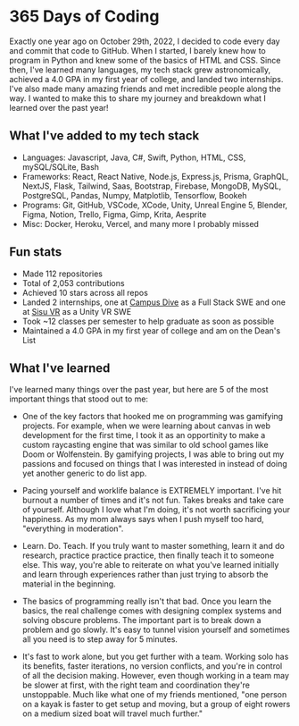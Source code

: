 # 365 Days of Coding

Exactly one year ago on October 29th, 2022, I decided to code every day and commit that code to GitHub. When I started, I barely knew how to program in Python and knew some of the basics of HTML and CSS. Since then, I've learned many languages, my tech stack grew astronomically, achieved a 4.0 GPA in my first year of college, and landed two internships. I've also made many amazing friends and met incredible people along the way. I wanted to make this to share my journey and breakdown what I learned over the past year!

## What I've added to my tech stack

- Languages: Javascript, Java, C#, Swift, Python, HTML, CSS, mySQL/SQLite, Bash
- Frameworks: React, React Native, Node.js, Express.js, Prisma, GraphQL, NextJS, Flask, Tailwind, Saas, Bootstrap, Firebase, MongoDB, MySQL, PostgreSQL, Pandas, Numpy, Matplotlib, Tensorflow, Bookeh
- Programs: Git, GitHub, VSCode, XCode, Unity, Unreal Engine 5, Blender, Figma, Notion, Trello, Figma, Gimp, Krita, Aesprite
- Misc: Docker, Heroku, Vercel, and many more I probably missed

## Fun stats

- Made 112 repositories
- Total of 2,053 contributions
- Achieved 10 stars across all repos
- Landed 2 internships, one at [Campus Dive](https://campusdive.com/) as a Full Stack SWE and one at [Sisu VR](http://www.sisuvr.com/) as a Unity VR SWE
- Took ~12 classes per semester to help graduate as soon as possible
- Maintained a 4.0 GPA in my first year of college and am on the Dean's List

## What I've learned

I've learned many things over the past year, but here are 5 of the most important things that stood out to me:

- One of the key factors that hooked me on programming was gamifying projects. For example, when we were learning about canvas in web development for the first time, I took it as an opportinity to make a custom raycasting engine that was similar to old school games like Doom or Wolfenstein. By gamifying projects, I was able to bring out my passions and focused on things that I was interested in instead of doing yet another generic to do list app.

- Pacing yourself and worklife balance is EXTREMELY important. I've hit burnout a number of times and it's not fun. Takes breaks and take care of yourself. Although I love what I'm doing, it's not worth sacrificing your happiness. As my mom always says when I push myself too hard, "everything in moderation".

- Learn. Do. Teach. If you truly want to master something, learn it and do research, practice practice practice, then finally teach it to someone else. This way, you're able to reiterate on what you've learned initially and learn through experiences rather than just trying to absorb the material in the beginning.

- The basics of programming really isn't that bad. Once you learn the basics, the real challenge comes with designing complex systems and solving obscure problems. The important part is to break down a problem and go slowly. It's easy to tunnel vision yourself and sometimes all you need is to step away for 5 minutes.

- It's fast to work alone, but you get further with a team. Working solo has its benefits, faster iterations, no version conflicts, and you're in control of all the decision making. However, even though working in a team may be slower at first, with the right team and coordination they're unstoppable. Much like what one of my friends mentioned, "one person on a kayak is faster to get setup and moving, but a group of eight rowers on a medium sized boat will travel much further."
